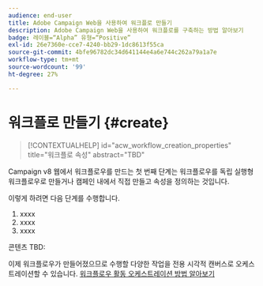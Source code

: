 ```yaml
---
audience: end-user
title: Adobe Campaign Web을 사용하여 워크플로 만들기
description: Adobe Campaign Web을 사용하여 워크플로를 구축하는 방법 알아보기
badge: 레이블=“Alpha” 유형=“Positive”
exl-id: 26e7360e-cce7-4240-bb29-1dc8613f55ca
source-git-commit: 4bfe96782dc34d641144e4a6e744c262a79a1a7e
workflow-type: tm+mt
source-wordcount: '99'
ht-degree: 27%

---
```



# 워크플로 만들기 {#create}

>[!CONTEXTUALHELP]
>id="acw_workflow_creation_properties"
>title="워크플로 속성"
>abstract="TBD"

Campaign v8 웹에서 워크플로우를 만드는 첫 번째 단계는 워크플로우를 독립 실행형 워크플로우로 만들거나 캠페인 내에서 직접 만들고 속성을 정의하는 것입니다.

이렇게 하려면 다음 단계를 수행합니다.

1. xxxx
1. xxxx
1. xxxx

콘텐츠 TBD:

이제 워크플로우가 만들어졌으므로 수행할 다양한 작업을 전용 시각적 캔버스로 오케스트레이션할 수 있습니다. [워크플로우 활동 오케스트레이션 방법 알아보기](build-workflow.md)
